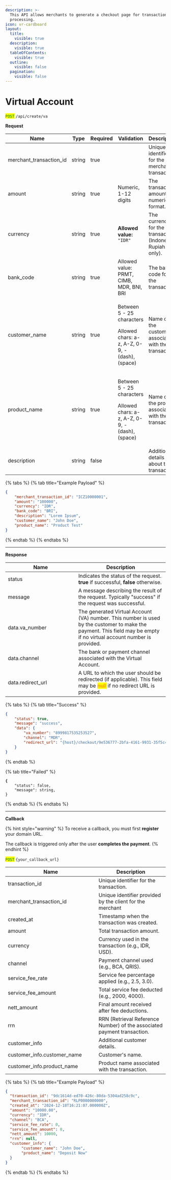 ```yaml
---
description: >-
  This API allows merchants to generate a checkout page for transaction
  processing.
icon: vr-cardboard
layout:
  title:
    visible: true
  description:
    visible: true
  tableOfContents:
    visible: true
  outline:
    visible: false
  pagination:
    visible: false
---
```


# Virtual Account

<mark style="color:green;">`POST`</mark> `/api/create/va`

**Request**

<table><thead><tr><th width="212.08984375">Name</th><th width="80.859375">Type</th><th data-type="checkbox">Required</th><th>Validation</th><th width="185.125">Description</th></tr></thead><tbody><tr><td>merchant_transaction_id</td><td>string</td><td>true</td><td></td><td>Unique identifier for the merchant's transaction.</td></tr><tr><td>amount</td><td>string</td><td>true</td><td>Numeric, 1-12 digits</td><td>The transaction amount in numeric format.</td></tr><tr><td>currency</td><td>string</td><td>true</td><td><strong>Allowed value:</strong> <code>"IDR"</code></td><td>The currency for the transaction (Indonesian Rupiah only).</td></tr><tr><td>bank_code</td><td>string</td><td>true</td><td>Allowed value: PRMT, CIMB, MDR, BNI, BRI</td><td>The bank code for the transaction</td></tr><tr><td>customer_name</td><td>string</td><td>true</td><td><p>Between 5 - 25 characters</p><p>Allowed chars: a-z, A-Z, 0-9, - (dash),(space)</p></td><td>Name of the customer associated with the transaction.</td></tr><tr><td>product_name</td><td>string</td><td>true</td><td><p>Between 5 - 25 characters</p><p>Allowed chars: a-z, A-Z, 0-9, - (dash),(space)</p></td><td>Name of the product associated with the transaction.</td></tr><tr><td>description</td><td>string</td><td>false</td><td></td><td>Additional details about the transaction.</td></tr></tbody></table>

{% tabs %}
{% tab title="Example Payload" %}
```json
{
    "merchant_transaction_id": "ICZ10000001",
    "amount": "100000",
    "currency": "IDR",
    "bank_code": "BRI",
    "description": "Lorem Ipsum",
    "customer_name": "John Doe",
    "product_name": "Product Test"
}
```
{% endtab %}
{% endtabs %}

***

**Response**

<table><thead><tr><th width="205.48828125">Name</th><th>Description</th></tr></thead><tbody><tr><td>status</td><td>Indicates the status of the request. <strong>true</strong> if successful, <strong>false</strong> otherwise.</td></tr><tr><td>message</td><td>A message describing the result of the request. Typically "success" if the request was successful.</td></tr><tr><td>data.va_number</td><td>The generated Virtual Account (VA) number. This number is used by the customer to make the payment. This field may be empty if no virtual account number is provided.</td></tr><tr><td>data.channel</td><td>The bank or payment channel associated with the Virtual Account.</td></tr><tr><td>data.redirect_url</td><td>A URL to which the user should be redirected (if applicable). This field may be <mark style="color:orange;"><strong>null</strong></mark> if no redirect URL is provided.</td></tr></tbody></table>

{% tabs %}
{% tab title="Success" %}
```json
{
    "status": true,
    "message": "success",
    "data": {
        "va_number": "8999817535253527",
        "channel": "MDR",
        "redirect_url": "{host}/checkout/9e536777-2bfa-4161-9931-35f5c4b23faf/va/MDR"
    }
}
```
{% endtab %}

{% tab title="Failed" %}
<pre class="language-json"><code class="lang-json"><strong>{
</strong>    "status": false,
    "message": string,
}
</code></pre>
{% endtab %}
{% endtabs %}

***

**Callback**

{% hint style="warning" %}
To receive a callback, you must first **register** your domain URL.

The callback is triggered only after the user **completes the payment**.
{% endhint %}

<mark style="color:green;">`POST`</mark> `{your_callback_url}`

<table><thead><tr><th width="269.14453125">Name</th><th>Description</th></tr></thead><tbody><tr><td>transaction_id</td><td>Unique identifier for the transaction.</td></tr><tr><td>merchant_transaction_id</td><td>Unique identifier provided by the client for the merchant</td></tr><tr><td>created_at</td><td>Timestamp when the transaction was created.</td></tr><tr><td>amount</td><td>Total transaction amount.</td></tr><tr><td>currency</td><td>Currency used in the transaction (e.g., IDR, USD).</td></tr><tr><td>channel</td><td>Payment channel used (e.g., BCA, QRIS).</td></tr><tr><td>service_fee_rate</td><td>Service fee percentage applied (e.g., 2.5, 3.0).</td></tr><tr><td>service_fee_amount</td><td>Total service fee deducted (e.g., 2000, 4000).</td></tr><tr><td>nett_amount</td><td>Final amount received after fee deductions.</td></tr><tr><td>rrn</td><td>RRN (Retrieval Reference Number) of the associated payment transaction.</td></tr><tr><td>customer_info</td><td>Additional customer details.</td></tr><tr><td>customer_info.customer_name</td><td>Customer's name.</td></tr><tr><td>customer_info.product_name</td><td>Product name associated with the transaction.</td></tr></tbody></table>

{% tabs %}
{% tab title="Example Payload" %}
```json
{
  "transaction_id": "9dc1614d-ed70-426c-80da-5304ad258c9c",
  "merchant_transaction_id": "RLP0000000000",
  "created_at": "2024-12-18T16:21:07.000000Z",
  "amount": "10000.00",
  "currency": "IDR",
  "channel": "BCA",
  "service_fee_rate": 0,
  "service_fee_amount": 0,
  "nett_amount": 10000,
  "rrn": null,
  "customer_info": {
       "customer_name": "John Doe",
       "product_name": "Deposit Now"
  }
}
```
{% endtab %}
{% endtabs %}
